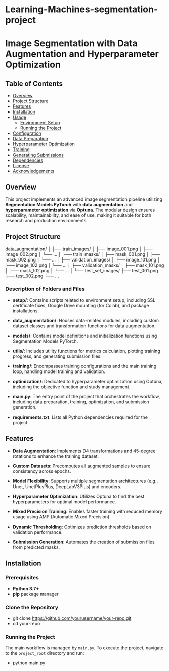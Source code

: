 # Learning-Machines-segmentation-project

# Image Segmentation with Data Augmentation and Hyperparameter Optimization


## Table of Contents

- [Overview](#overview)
- [Project Structure](#project-structure)
- [Features](#features)
- [Installation](#installation)
- [Usage](#usage)
  - [Environment Setup](#environment-setup)
  - [Running the Project](#running-the-project)
- [Configuration](#configuration)
- [Data Preparation](#data-preparation)
- [Hyperparameter Optimization](#hyperparameter-optimization)
- [Training](#training)
- [Generating Submissions](#generating-submissions)
- [Dependencies](#dependencies)
- [License](#license)
- [Acknowledgements](#acknowledgements)

## Overview

This project implements an advanced image segmentation pipeline utilizing **Segmentation Models PyTorch** with **data augmentation** and **hyperparameter optimization** via **Optuna**. The modular design ensures scalability, maintainability, and ease of use, making it suitable for both research and production environments.

## Project Structure


data_augmentation/
│
├── train_images/
│   ├── image_001.png
│   ├── image_002.png
│   └── ...
│
├── train_masks/
│   ├── mask_001.png
│   ├── mask_002.png
│   └── ...
│
├── validation_images/
│   ├── image_101.png
│   ├── image_102.png
│   └── ...
│
├── validation_masks/
│   ├── mask_101.png
│   ├── mask_102.png
│   └── ...
│
└── test_set_images/
    ├── test_001.png
    ├── test_002.png
    └── ...


### Description of Folders and Files

- **setup/**: Contains scripts related to environment setup, including SSL certificate fixes, Google Drive mounting (for Colab), and package installations.

- **data_augmentation/**: Houses data-related modules, including custom dataset classes and transformation functions for data augmentation.

- **models/**: Contains model definitions and initialization functions using Segmentation Models PyTorch.

- **utils/**: Includes utility functions for metrics calculation, plotting training progress, and generating submission files.

- **training/**: Encompasses training configurations and the main training loop, handling model training and validation.

- **optimization/**: Dedicated to hyperparameter optimization using Optuna, including the objective function and study management.

- **main.py**: The entry point of the project that orchestrates the workflow, including data preparation, training, optimization, and submission generation.

- **requirements.txt**: Lists all Python dependencies required for the project.

## Features

- **Data Augmentation**: Implements D4 transformations and 45-degree rotations to enhance the training dataset.

- **Custom Datasets**: Precomputes all augmented samples to ensure consistency across epochs.

- **Model Flexibility**: Supports multiple segmentation architectures (e.g., Unet, UnetPlusPlus, DeepLabV3Plus) and encoders.

- **Hyperparameter Optimization**: Utilizes Optuna to find the best hyperparameters for optimal model performance.

- **Mixed Precision Training**: Enables faster training with reduced memory usage using AMP (Automatic Mixed Precision).

- **Dynamic Thresholding**: Optimizes prediction thresholds based on validation performance.

- **Submission Generation**: Automates the creation of submission files from predicted masks.

## Installation

### Prerequisites

- **Python 3.7+**
- **pip** package manager

### Clone the Repository



- git clone https://github.com/yourusername/your-repo.git
- cd your-repo


### Running the Project

The main workflow is managed by `main.py`. To execute the project, navigate to the `project_root` directory and run:

- python main.py

